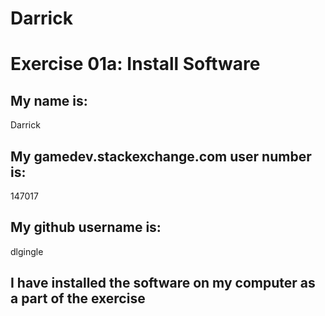 # Darrick
# Exercise 01a: Install Software

## My name is:
Darrick

## My gamedev.stackexchange.com user number is:
147017

## My github username is:
dlgingle

## I have installed the software on my computer as a part of the exercise

